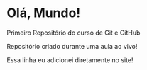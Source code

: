 # Olá, Mundo!
 Primeiro Repositório do curso de Git e GitHub

 Repositório criado durante uma aula ao vivo!
 
 Essa linha eu adicionei diretamente no site!
